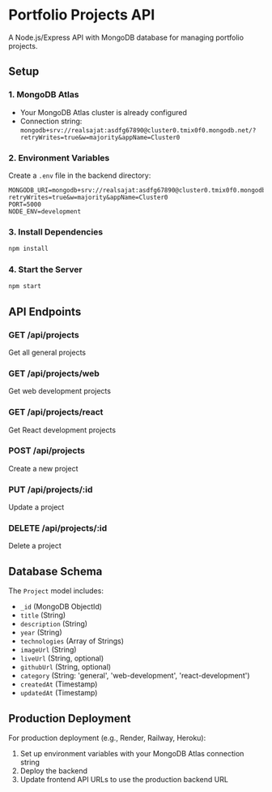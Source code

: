 # Portfolio Projects API

A Node.js/Express API with MongoDB database for managing portfolio projects.

## Setup

### 1. MongoDB Atlas
- Your MongoDB Atlas cluster is already configured
- Connection string: `mongodb+srv://realsajat:asdfg67890@cluster0.tmix0f0.mongodb.net/?retryWrites=true&w=majority&appName=Cluster0`

### 2. Environment Variables
Create a `.env` file in the backend directory:
```
MONGODB_URI=mongodb+srv://realsajat:asdfg67890@cluster0.tmix0f0.mongodb.net/?retryWrites=true&w=majority&appName=Cluster0
PORT=5000
NODE_ENV=development
```

### 3. Install Dependencies
```bash
npm install
```

### 4. Start the Server
```bash
npm start
```

## API Endpoints

### GET /api/projects
Get all general projects

### GET /api/projects/web
Get web development projects

### GET /api/projects/react
Get React development projects

### POST /api/projects
Create a new project

### PUT /api/projects/:id
Update a project

### DELETE /api/projects/:id
Delete a project

## Database Schema

The `Project` model includes:
- `_id` (MongoDB ObjectId)
- `title` (String)
- `description` (String)
- `year` (String)
- `technologies` (Array of Strings)
- `imageUrl` (String)
- `liveUrl` (String, optional)
- `githubUrl` (String, optional)
- `category` (String: 'general', 'web-development', 'react-development')
- `createdAt` (Timestamp)
- `updatedAt` (Timestamp)

## Production Deployment

For production deployment (e.g., Render, Railway, Heroku):
1. Set up environment variables with your MongoDB Atlas connection string
2. Deploy the backend
3. Update frontend API URLs to use the production backend URL 